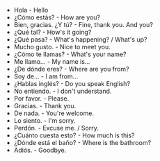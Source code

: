 * Hola - Hello
* ¿Cómo estás? - How are you?
* Bien, gracias. ¿Y tú? - Fine, thank you. And you?
* ¿Qué tal? - How's it going?
* ¿Qué pasa? - What's happening? / What's up?
* Mucho gusto. - Nice to meet you.
* ¿Cómo te llamas? - What's your name?
* Me llamo... - My name is...
* ¿De dónde eres? - Where are you from?
* Soy de... - I am from...
* ¿Hablas inglés? - Do you speak English?
* No entiendo. - I don't understand.
* Por favor. - Please.
* Gracias. - Thank you.
* De nada. - You're welcome.
* Lo siento. - I'm sorry.
* Perdón. - Excuse me. / Sorry.
* ¿Cuánto cuesta esto? - How much is this?
* ¿Dónde está el baño? - Where is the bathroom?
* Adiós. - Goodbye.
